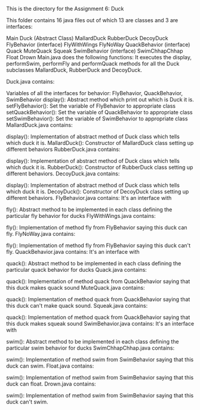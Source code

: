 This is the directory for the Assignment 6: Duck

This folder contains 16 java files out of which 13 are classes and 3 are interfaces:

Main
Duck (Abstract Class)
MallardDuck
RubberDuck
DecoyDuck
FlyBehavior (interface)
FlyWithWings
FlyNoWay
QuackBehavior (interface)
Quack
MuteQuack
Squeak
SwimBehavior (interface)
SwimChhapChhap
Float
Drown
Main.java does the following functions: It executes the display, performSwim, performFly and performQuack methods for all the Duck subclasses MallardDuck, RubberDuck and DecoyDuck.

Duck.java contains:

Variables of all the interfaces for behavior: FlyBehavior, QuackBehavior, SwimBehavior
display(): Abstract method which print out which is Duck it is.
setFlyBehavior(): Set the variable of FlyBehavior to appropriate class
setQuackBehavior(): Set the variable of QuackBehavior to appropriate class
setSwimBehavior(): Set the variable of SwimBehavior to appropriate class
MallardDuck.java contains:

display(): Implementation of abstract method of Duck class which tells which duck it is.
MallardDuck(): Constructor of MallardDuck class setting up different behaviors
RubberDuck.java contains:

display(): Implementation of abstract method of Duck class which tells which duck it is.
RubberDuck(): Constructor of RubberDuck class setting up different behaviors.
DecoyDuck.java contains:

display(): Implementation of abstract method of Duck class which tells which duck it is.
DecoyDuck(): Constructor of DecoyDuck class setting up different behaviors.
FlyBehavior.java contains: It's an interface with

fly(): Abstract method to be implemented in each class defining the particular fly behavior for ducks
FlyWithWings.java contains:

fly(): Implementation of method fly from FlyBehavior saying this duck can fly.
FlyNoWay.java contains:

fly(): Implementation of method fly from FlyBehavior saying this duck can't fly.
QuackBehavior.java contains: It's an interface with

quack(): Abstract method to be implemented in each class defining the particular quack behavior for ducks
Quack.java contains:

quack(): Implementation of method quack from QuackBehavior saying that this duck makes quack sound
MuteQuack.java contains:

quack(): Implementation of method quack from QuackBehavior saying that this duck can't make quack sound.
Squeak.java contains:

quack(): Implementation of method quack from QuackBehavior saying that this duck makes squeak sound
SwimBehavior.java contains: It's an interface with

swim(): Abstract method to be implemented in each class defining the particular swim behavior for ducks
SwimChhapChhap.java contains:

swim(): Implementation of method swim from SwimBehavior saying that this duck can swim.
Float.java contains:

swim(): Implementation of method swim from SwimBehavior saying that this duck can float.
Drown.java contains:

swim(): Implementation of method swim from SwimBehavior saying that this duck can't swim.

